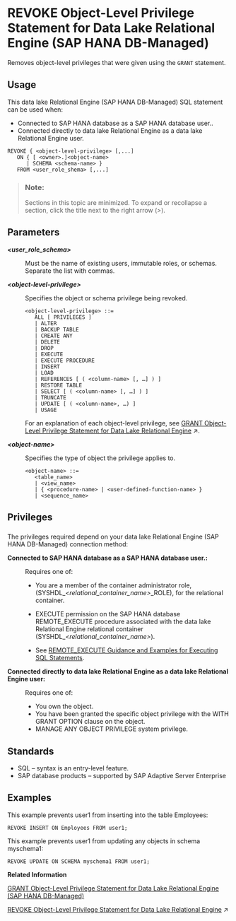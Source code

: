 <!-- loiof14139fa124d4e5da23c1da6a5009417 -->

# REVOKE Object-Level Privilege Statement for Data Lake Relational Engine \(SAP HANA DB-Managed\)

Removes object-level privileges that were given using the `GRANT` statement.



<a name="loiof14139fa124d4e5da23c1da6a5009417__section_jzt_bmj_g4b"/>

## Usage

This data lake Relational Engine \(SAP HANA DB-Managed\) SQL statement can be used when:

-   Connected to SAP HANA database as a SAP HANA database user..
-   Connected directly to data lake Relational Engine as a data lake Relational Engine user.



```
REVOKE { <object-level-privilege> [,...]
   ON { [ <owner>.]<object-name> 
      | SCHEMA <schema-name> } 
   FROM <user_role_shema> [,...]
```



> ### Note:  
> Sections in this topic are minimized. To expand or recollapse a section, click the title next to the right arrow \(*\>*\).



<a name="loiof14139fa124d4e5da23c1da6a5009417__section_lzj_mgl_gtb"/>

## Parameters


<dl>
<dt><b>

*<user\_role\_schema\>*

</b></dt>
<dd>

Must be the name of existing users, immutable roles, or schemas. Separate the list with commas.



</dd><dt><b>

*<object-level-privilege\>*

</b></dt>
<dd>

Specifies the object or schema privilege being revoked.

```
<object-level-privilege> ::=
   ALL [ PRIVILEGES ] 
   | ALTER 
   | BACKUP TABLE
   | CREATE ANY
   | DELETE 
   | DROP
   | EXECUTE
   | EXECUTE PROCEDURE
   | INSERT
   | LOAD
   | REFERENCES [ ( <column-name> [, …] ) ] 
   | RESTORE TABLE
   | SELECT [ ( <column-name> [, …] ) ] 
   | TRUNCATE
   | UPDATE [ ( <column-name>, …) ]
   | USAGE
```

For an explanation of each object-level privilege, see [GRANT Object-Level Privilege Statement for Data Lake Relational Engine](https://help.sap.com/viewer/19b3964099384f178ad08f2d348232a9/2024_3_QRC/en-US/a3e154f084f21015996d891a5e9d33d2.html "Grants database object-level privileges on individual objects and schemas to a user or role.") :arrow_upper_right:.



</dd><dt><b>

*<object-name\>*

</b></dt>
<dd>

Specifies the type of object the privilege applies to.

```
<object-name> ::=
   <table_name>
   | <view_name>
   | { <procedure-name> | <user-defined-function-name> }
   | <sequence_name>
```



</dd>
</dl>



<a name="loiof14139fa124d4e5da23c1da6a5009417__section_qfx_n2y_wwb"/>

## Privileges



### 

The privileges required depend on your data lake Relational Engine \(SAP HANA DB-Managed\) connection method:


<dl>
<dt><b>

Connected to SAP HANA database as a SAP HANA database user.:

</b></dt>
<dd>

Requires one of:

-   You are a member of the container administrator role, \(SYSHDL\_*<relational\_container\_name\>*\_ROLE\), for the relational container.
-   EXECUTE permission on the SAP HANA database REMOTE\_EXECUTE procedure associated with the data lake Relational Engine relational container \(SYSHDL\_*<relational\_container\_name\>*\).

-   See [REMOTE\_EXECUTE Guidance and Examples for Executing SQL Statements](remote-execute-guidance-and-examples-for-executing-sql-statements-fd99ac0.md).




</dd><dt><b>

Connected directly to data lake Relational Engine as a data lake Relational Engine user:

</b></dt>
<dd>

Requires one of:

-   You own the object.
-   You have been granted the specific object privilege with the WITH GRANT OPTION clause on the object.
-   MANAGE ANY OBJECT PRIVILEGE system privilege.



</dd>
</dl>



<a name="loiof14139fa124d4e5da23c1da6a5009417__section_mpx_ngl_gtb"/>

## Standards

-   SQL – syntax is an entry-level feature.
-   SAP database products – supported by SAP Adaptive Server Enterprise



<a name="loiof14139fa124d4e5da23c1da6a5009417__section_qhg_pgl_gtb"/>

## Examples

This example prevents user1 from inserting into the table Employees:

```
REVOKE INSERT ON Employees FROM user1;
```

This example prevents user1 from updating any objects in schema myschema1:

```
REVOKE UPDATE ON SCHEMA myschema1 FROM user1;
```

**Related Information**  


[GRANT Object-Level Privilege Statement for Data Lake Relational Engine \(SAP HANA DB-Managed\)](grant-object-level-privilege-statement-for-data-lake-relational-engine-sap-hana-db-manage-c71353e.md "Grants database object-level privileges on individual objects and schemas to a user or role.")

[REVOKE Object-Level Privilege Statement for Data Lake Relational Engine](https://help.sap.com/viewer/19b3964099384f178ad08f2d348232a9/2024_3_QRC/en-US/a3e7af2384f21015a1f8b6d3c8794f47.html "Removes object-level privileges that were given using the GRANT statement.") :arrow_upper_right:

